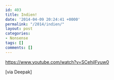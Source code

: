 ```yaml
---
id: 403
title: Indien!
date: '2014-04-09 20:24:41 +0000'
permalink: "/2014/indien/"
layout: post
categories:
- Nonsense
tags: []
comments: []
---
```

<https://www.youtube.com/watch?v=SCehjIFyuw0>

[via Deepak]